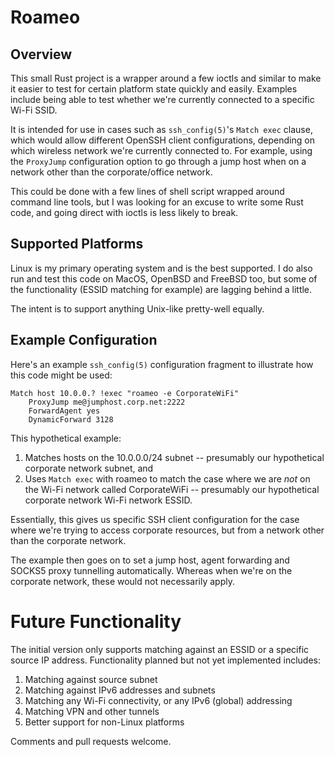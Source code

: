 # Roameo

## Overview

This small Rust project is a wrapper around a few ioctls and similar to make it
easier to test for certain platform state quickly and easily. Examples include
being able to test whether we're currently connected to a specific Wi-Fi SSID.

It is intended for use in cases such as `ssh_config(5)`'s `Match exec` clause,
which would allow different OpenSSH client configurations, depending on which
wireless network we're currently connected to. For example, using the
`ProxyJump` configuration option to go through a jump host when on a network
other than the corporate/office network.

This could be done with a few lines of shell script wrapped around command line tools, but I was looking for an excuse to write some Rust code, and going direct with ioctls is less likely to break.

## Supported Platforms

Linux is my primary operating system and is the best supported. I do also run and test this code on MacOS, OpenBSD and FreeBSD too, but some of the functionality (ESSID matching for example) are lagging behind a little.

The intent is to support anything Unix-like pretty-well equally.

## Example Configuration

Here's an example `ssh_config(5)` configuration fragment to illustrate how this code might be used:

```
Match host 10.0.0.? !exec "roameo -e CorporateWiFi"
    ProxyJump me@jumphost.corp.net:2222
    ForwardAgent yes
    DynamicForward 3128
```

This hypothetical example:
1. Matches hosts on the 10.0.0.0/24 subnet -- presumably our hypothetical corporate network subnet, and
2. Uses `Match exec` with roameo to match the case where we are *not* on the Wi-Fi network called CorporateWiFi -- presumably our hypothetical corporate network Wi-Fi network ESSID.

Essentially, this gives us specific SSH client configuration for the case where we're trying to access corporate resources, but from a network other than the corporate network.

The example then goes on to set a jump host, agent forwarding and SOCKS5 proxy tunnelling automatically. Whereas when we're on the corporate network, these would not necessarily apply.


# Future Functionality

The initial version only supports matching against an ESSID or a specific source IP address. Functionality planned but not yet implemented includes:

1. Matching against source subnet
2. Matching against IPv6 addresses and subnets
3. Matching any Wi-Fi connectivity, or any IPv6 (global) addressing
4. Matching VPN and other tunnels
5. Better support for non-Linux platforms

Comments and pull requests welcome.

